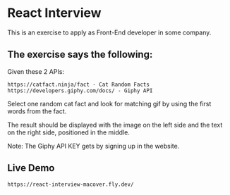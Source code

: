 # React Interview 

This is an exercise to apply as Front-End developer in some company.

## The exercise says the following:

Given these 2 APIs:

    https://catfact.ninja/fact - Cat Random Facts
    https://developers.giphy.com/docs/ - Giphy API

Select one random cat fact and look for matching gif by using the first words from the fact.

The result should be displayed with the image on the left side and the text on the right side, positioned in the middle.

Note: The Giphy API KEY gets by signing up in the website.

## Live Demo

    https://react-interview-macover.fly.dev/

